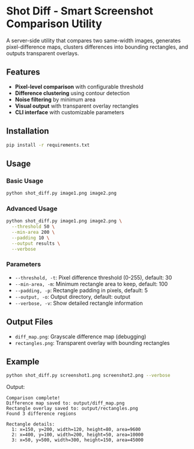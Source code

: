 # Shot Diff - Smart Screenshot Comparison Utility

A server-side utility that compares two same-width images, generates pixel-difference maps, clusters differences into bounding rectangles, and outputs transparent overlays.

## Features

- **Pixel-level comparison** with configurable threshold
- **Difference clustering** using contour detection  
- **Noise filtering** by minimum area
- **Visual output** with transparent overlay rectangles
- **CLI interface** with customizable parameters

## Installation

```bash
pip install -r requirements.txt
```

## Usage

### Basic Usage
```bash
python shot_diff.py image1.png image2.png
```

### Advanced Usage
```bash
python shot_diff.py image1.png image2.png \
  --threshold 50 \
  --min-area 200 \
  --padding 10 \
  --output results \
  --verbose
```

### Parameters

- `--threshold, -t`: Pixel difference threshold (0-255), default: 30
- `--min-area, -m`: Minimum rectangle area to keep, default: 100  
- `--padding, -p`: Rectangle padding in pixels, default: 5
- `--output, -o`: Output directory, default: output
- `--verbose, -v`: Show detailed rectangle information

## Output Files

- `diff_map.png`: Grayscale difference map (debugging)
- `rectangles.png`: Transparent overlay with bounding rectangles

## Example

```bash
python shot_diff.py screenshot1.png screenshot2.png --verbose
```

Output:
```
Comparison complete!
Difference map saved to: output/diff_map.png
Rectangle overlay saved to: output/rectangles.png  
Found 3 difference regions

Rectangle details:
  1: x=150, y=200, width=120, height=80, area=9600
  2: x=400, y=100, width=200, height=50, area=10000
  3: x=50, y=500, width=300, height=150, area=45000
```